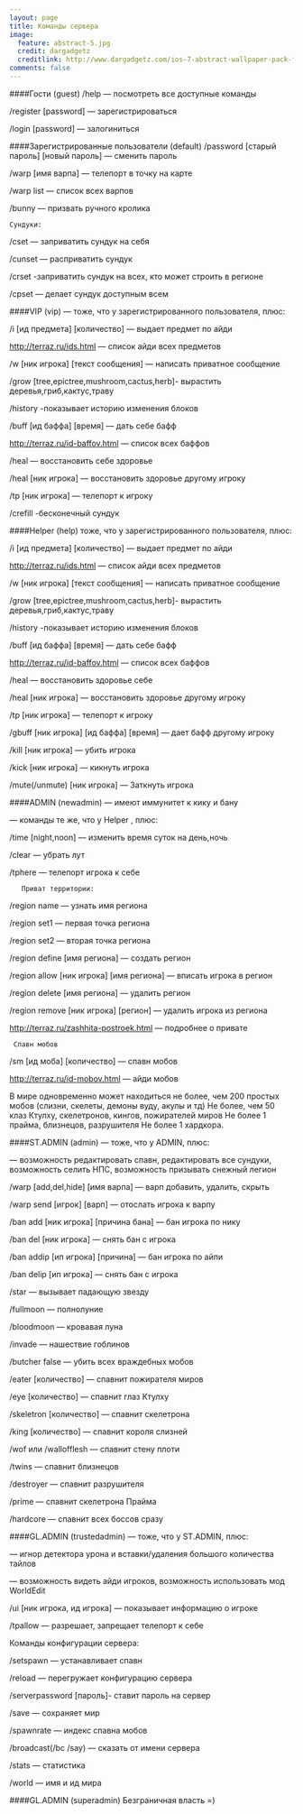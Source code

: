 ```yaml
---
layout: page
title: Команды сервера
image:
  feature: abstract-5.jpg
  credit: dargadgetz
  creditlink: http://www.dargadgetz.com/ios-7-abstract-wallpaper-pack-for-iphone-5-and-ipod-touch-retina/
comments: false
---
```


####Гости (guest)
/help — посмотреть все доступные команды

/register [password] — зарегистрироваться

/login [password] — залогиниться

####Зарегистрированные пользователи (default)
/password  [старый пароль] [новый пароль] — сменить пароль

/warp [имя варпа] — телепорт в точку на карте

/warp list — список всех варпов

/bunny — призвать ручного кролика

    Сундуки:

/cset — заприватить сундук на себя

/cunset — расприватить сундук

/crset -заприватить сундук на всех, кто может строить в регионе

/cpset — делает сундук доступным всем


####VIP (vip)
  — тоже, что у зарегистрированного пользователя, плюс:

/i [ид предмета] [количество] — выдает предмет по айди

http://terraz.ru/ids.html  — список айди всех предметов

/w [ник игрока] [текст сообщения] — написать приватное сообщение

/grow [tree,epictree,mushroom,cactus,herb]- вырастить деревья,гриб,кактус,траву

/history -показывает историю изменения блоков

/buff [ид баффа] [время] — дать себе бафф

http://terraz.ru/id-baffov.html —  список всех баффов

/heal — восстановить себе здоровье

/heal [ник игрока] — восстановить здоровье другому игроку

/tp [ник игрока] — телепорт к игроку

/crefill -бесконечный сундук

####Helper (help)
тоже, что у зарегистрированного пользователя, плюс:

/i [ид предмета] [количество] — выдает предмет по айди

http://terraz.ru/ids.html  — список айди всех предметов

/w [ник игрока] [текст сообщения] — написать приватное сообщение

/grow [tree,epictree,mushroom,cactus,herb]- вырастить деревья,гриб,кактус,траву

/history -показывает историю изменения блоков

/buff [ид баффа] [время] — дать себе бафф

http://terraz.ru/id-baffov.html —  список всех баффов

/heal — восстановить здоровье себе

/heal [ник игрока] — восстановить здоровье другому игроку

/tp [ник игрока] — телепорт к игроку

/gbuff [ник игрока] [ид баффа] [время] — дает бафф другому игроку

/kill [ник игрока] — убить игрока

/kick [ник игрока] — кикнуть игрока

/mute(/unmute)  [ник игрока] — Заткнуть игрока

 


####ADMIN (newadmin)
  — имеют иммунитет к кику и бану

  — команды те же, что у Helper , плюс:

/time [night,noon] — изменить время суток на день,ночь

/clear — убрать лут

/tphere — телепорт игрока к себе

       Приват территории:

/region name — узнать имя региона

/region set1 — первая точка региона

/region set2 — вторая точка региона

/region define [имя региона] — создать регион

/region allow [ник игрока] [имя региона] — вписать игрока в регион

/region delete [имя региона] — удалить регион

/region remove [ник игрока] [регион] — удалить игрока из региона

http://terraz.ru/zashhita-postroek.html  — подробнее о привате

     Спавн мобов

/sm [ид моба] [количество] — спавн мобов

http://terraz.ru/id-mobov.html  — айди мобов

В мире одновременно может находиться не более, чем 200 простых мобов (слизни, скелеты, демоны вуду, акулы и тд)
Не более, чем 50 клаз Ктулху, скелетронов, кингов, пожирателей миров
Не более 1 прайма, близнецов, разрушителя
Не более 1 хардкора.

####ST.ADMIN (admin)
  — тоже, что у ADMIN, плюс:

  — возможность редактировать спавн, редактировать все сундуки, возможность селить НПС, возможность призывать снежный легион

/warp [add,del,hide] [имя варпа] — варп добавить, удалить, скрыть

/warp send [игрок] [варп] — отослать игрока к варпу

/ban add [ник игрока] [причина бана] — бан игрока по нику

/ban del [ник игрока] — снять бан с игрока

/ban addip [ип игрока] [причина] — бан игрока по айпи

/ban delip [ип игрока] — снять бан с игрока

/star — вызывает падающую звезду

/fullmoon — полнолуние

/bloodmoon — кровавая луна

/invade — нашествие гоблинов

/butcher false — убить всех враждебных мобов

/eater [количество] — спавнит пожирателя миров

/eye [количество] — спавнит глаз Ктулху

/skeletron [количество] — спавнит скелетрона

/king [количество] — спавнит короля слизней

/wof или /wallofflesh  — спавнит стену плоти

/twins — спавнит близнецов

/destroyer — спавнит разрушителя

/prime  — спавнит скелетрона Прайма

/hardcore — спавнит всех боссов сразу

 

####GL.ADMIN (trustedadmin)
  — тоже, что у ST.ADMIN, плюс:

  — игнор детектора урона и вставки/удаления большого количества тайлов

  — возможность видеть айди игроков, возможность использовать мод WorldEdit

/ui [ник игрока, ид игрока] — показывает информацию о игроке

/tpallow — разрешает, запрещает телепорт к себе

Команды конфигурации сервера:

/setspawn — устанавливает спавн

/reload — перегружает конфигурацию сервера

/serverpassword [пароль]- ставит пароль на сервер

/save — сохраняет мир

/spawnrate — индекс спавна мобов

/broadcast(/bc /say) — сказать от имени сервера

/stats — статистика

/world — имя и ид мира

####GL.ADMIN (superadmin)
Безграничная власть =)
